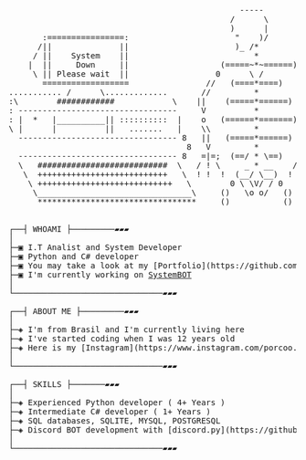 <pre>

                                                -----
                                              /      \
                                              )      |
       :================:                      "    )/
      /||              ||                      )_ /*
     / ||    System    ||                          *
    |  ||     Down     ||                   (=====~*~======)
     \ || Please wait  ||                  0      \ /       0
       ==================                //   (====*====)   ||
........... /      \.............       //         *         ||
:\        ############            \    ||    (=====*======)  ||
: ---------------------------------     V          *          V
: |  *   |__________|| ::::::::::  |    o   (======*=======) o
\ |      |          ||   .......   |    \\         *         ||
  --------------------------------- 8   ||   (=====*======)  //
                                     8   V         *         V
  --------------------------------- 8   =|=;  (==/ * \==)   =|=
  \   ###########################  \   / ! \     _ * __    / | \
   \  +++++++++++++++++++++++++++   \  ! !  !  (__/ \__)  !  !  !
    \ ++++++++++++++++++++++++++++   \        0 \ \V/ / 0
     \________________________________\     ()   \o o/   ()
      *********************************     ()           ()


┌──┤ WHOAMI ├─────────▰▰▰
│
├─▣ I.T Analist and System Developer
├─▣ Python and C# developer
├─▣ You may take a look at my [Portfolio](https://github.com/theSystemFall/portfolio)
├─▣ I'm currently working on <a href="https://github.com/theSystemFall/SystemBOT">SystemBOT</a>
│
└───────────────────────────────▰▰▰

┌──┤ ABOUT ME ├─────────▰▰▰
│
├─◈ I'm from Brasil and I'm currently living here
├─◈ I've started coding when I was 12 years old
├─◈ Here is my [Instagram](https://www.instagram.com/porcoo.matheus)
│
└───────────────────────────────▰▰▰

┌──┤ SKILLS ├───────▰▰▰
│
├─◈ Experienced Python developer ( 4+ Years )
├─◈ Intermediate C# developer ( 1+ Years )
├─◈ SQL databases, SQLITE, MYSQL, POSTGRESQL
├─◈ Discord BOT development with [discord.py](https://github.com/rapptz/discord.py)
│
└───────────────────────────────▰▰▰
</pre>
